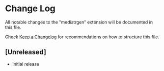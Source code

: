 # Change Log

All notable changes to the "mediatrgen" extension will be documented in this file.

Check [Keep a Changelog](http://keepachangelog.com/) for recommendations on how to structure this file.

## [Unreleased]

- Initial release